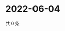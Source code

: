 # 2022-06-04

共 0 条

<!-- BEGIN WEIBO -->
<!-- 最后更新时间 Sat Jun 04 2022 04:16:48 GMT+0800 (China Standard Time) -->

<!-- END WEIBO -->

